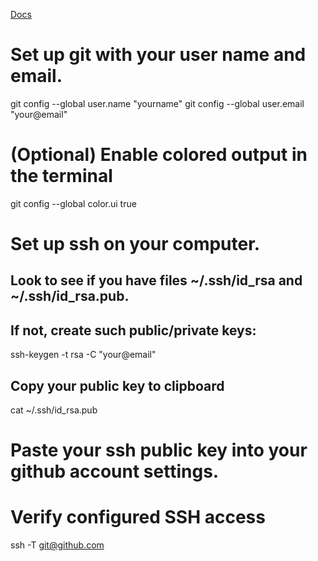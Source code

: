 
[Docs](https://kbroman.org/github_tutorial/pages/first_time.html)

# Set up git with your user name and email.
git config --global user.name "yourname"
git config --global user.email "your@email"

# (Optional) Enable colored output in the terminal
git config --global color.ui true


# Set up ssh on your computer.

## Look to see if you have files ~/.ssh/id_rsa and ~/.ssh/id_rsa.pub.

## If not, create such public/private keys:
ssh-keygen -t rsa -C "your@email"

## Copy your public key to clipboard
cat ~/.ssh/id_rsa.pub


# Paste your ssh public key into your github account settings.

# Verify configured SSH access
ssh -T git@github.com
